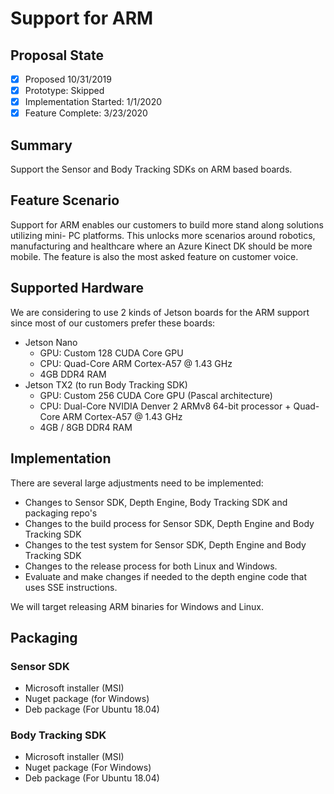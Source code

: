 
# Support for ARM

## Proposal State

* [x] Proposed 10/31/2019
* [x] Prototype: Skipped
* [x] Implementation Started: 1/1/2020
* [x] Feature Complete: 3/23/2020

## Summary

Support the Sensor and Body Tracking SDKs on ARM based boards.

## Feature Scenario

Support for ARM enables our customers to build more stand along solutions utilizing mini- PC platforms. This unlocks more scenarios around robotics, manufacturing and healthcare where an Azure Kinect DK should be more mobile. The feature is also the most asked feature on customer voice.

## Supported Hardware

We are considering to use 2 kinds of Jetson boards for the ARM support since most of our customers prefer these boards:

- Jetson Nano
    - GPU: Custom 128 CUDA Core GPU
    - CPU: Quad-Core ARM Cortex-A57 @ 1.43 GHz
    - 4GB DDR4 RAM
- Jetson TX2 (to run Body Tracking SDK)
    - GPU: Custom 256 CUDA Core GPU (Pascal architecture)
    - CPU: Dual-Core NVIDIA Denver 2 ARMv8 64-bit processor + Quad-Core ARM Cortex-A57 @ 1.43 GHz
    - 4GB / 8GB DDR4 RAM

## Implementation

There are several large adjustments need to be implemented:

- Changes to Sensor SDK, Depth Engine, Body Tracking SDK and packaging repo's
- Changes to the build process for Sensor SDK, Depth Engine and Body Tracking SDK
- Changes to the test system for Sensor SDK, Depth Engine and Body Tracking SDK
- Changes to the release process for both Linux and Windows.
- Evaluate and make changes if needed to the depth engine code that uses SSE instructions.

We will target releasing ARM binaries for Windows and Linux.

## Packaging

### Sensor SDK

- Microsoft installer (MSI)
- Nuget package (for Windows)
- Deb package (For Ubuntu 18.04)

### Body Tracking SDK

- Microsoft installer (MSI)
- Nuget package (For Windows)
- Deb package (For Ubuntu 18.04)
